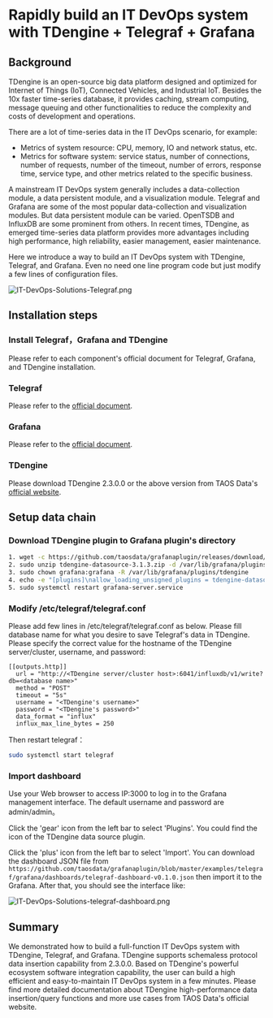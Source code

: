 # Rapidly build an IT DevOps system with TDengine + Telegraf + Grafana

## Background

TDengine is an open-source big data platform designed and optimized for Internet of Things (IoT), Connected Vehicles, and Industrial IoT. Besides the 10x faster time-series database, it provides caching, stream computing, message queuing and other functionalities to reduce the complexity and costs of development and operations.

There are a lot of time-series data in the IT DevOps scenario, for example:

- Metrics of system resource: CPU, memory, IO and network status, etc.
- Metrics for software system: service status, number of connections, number of requests, number of the timeout, number of errors, response time, service type, and other metrics related to the specific business.

A mainstream IT DevOps system generally includes a data-collection module, a data persistent module, and a visualization module. Telegraf and Grafana are some of the most popular data-collection and visualization modules. But data persistent module can be varied. OpenTSDB and InfluxDB are some prominent from others. In recent times, TDengine, as emerged time-series data platform provides more advantages including high performance, high reliability, easier management, easier maintenance.

Here we introduce a way to build an IT DevOps system with TDengine, Telegraf, and Grafana. Even no need one line program code but just modify a few lines of configuration files.

![IT-DevOps-Solutions-Telegraf.png](../../images/IT-DevOps-Solutions-Telegraf.png)

## Installation steps

### Install Telegraf，Grafana and TDengine

Please refer to each component's official document for Telegraf, Grafana, and TDengine installation.

### Telegraf

Please refer to the [official document](https://portal.influxdata.com/downloads/).

### Grafana

Please refer to the [official document](https://grafana.com/grafana/download).

### TDengine

Please download TDengine 2.3.0.0 or the above version from TAOS Data's [official website](http://taosdata.com/en/all-downloads/).

## Setup data chain

### Download TDengine plugin to Grafana plugin's directory

```bash
1. wget -c https://github.com/taosdata/grafanaplugin/releases/download/v3.1.3/tdengine-datasource-3.1.3.zip
2. sudo unzip tdengine-datasource-3.1.3.zip -d /var/lib/grafana/plugins/
3. sudo chown grafana:grafana -R /var/lib/grafana/plugins/tdengine
4. echo -e "[plugins]\nallow_loading_unsigned_plugins = tdengine-datasource\n" | sudo tee -a /etc/grafana/grafana.ini
5. sudo systemctl restart grafana-server.service
```

### Modify /etc/telegraf/telegraf.conf

Please add few lines in /etc/telegraf/telegraf.conf as below. Please fill database name for what you desire to save Telegraf's data in TDengine. Please specify the correct value for the hostname of the TDengine server/cluster, username, and password:

```
[[outputs.http]]
  url = "http://<TDengine server/cluster host>:6041/influxdb/v1/write?db=<database name>"
  method = "POST"
  timeout = "5s"
  username = "<TDengine's username>"
  password = "<TDengine's password>"
  data_format = "influx"
  influx_max_line_bytes = 250
```

Then restart telegraf：

```bash
sudo systemctl start telegraf
```

### Import dashboard

Use your Web browser to access IP:3000 to log in to the Grafana management interface. The default username and password are admin/admin。

Click the 'gear' icon from the left bar to select 'Plugins'. You could find the icon of the TDengine data source plugin.

Click the 'plus' icon from the left bar to select 'Import'. You can download the dashboard JSON file from `https://github.com/taosdata/grafanaplugin/blob/master/examples/telegraf/grafana/dashboards/telegraf-dashboard-v0.1.0.json` then import it to the Grafana. After that, you should see the interface like:

![IT-DevOps-Solutions-telegraf-dashboard.png](../../images/IT-DevOps-Solutions-telegraf-dashboard.png)

## Summary

We demonstrated how to build a full-function IT DevOps system with TDengine, Telegraf, and Grafana. TDengine supports schemaless protocol data insertion capability from 2.3.0.0. Based on TDengine's powerful ecosystem software integration capability, the user can build a high efficient and easy-to-maintain IT DevOps system in a few minutes. Please find more detailed documentation about TDengine high-performance data insertion/query functions and more use cases from TAOS Data's official website.
